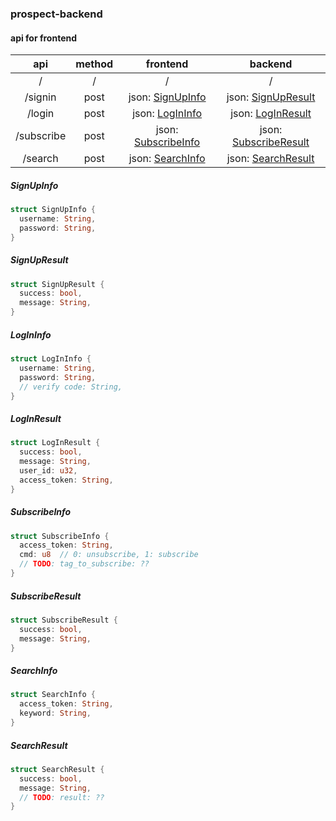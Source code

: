 ### prospect-backend

#### api for frontend

|    api     | method |               frontend                |                  backend                  |
|:----------:|:------:|:-------------------------------------:|:-----------------------------------------:|
|     /      |   /    |                   /                   |                     /                     |
|  /signin   |  post  |    json: [SignUpInfo](#SignUpInfo)    |    json: [SignUpResult](#SignUpResult)    |
|   /login   |  post  |     json: [LogInInfo](#LogInInfo)     |     json: [LogInResult](#LogInResult)     |
| /subscribe |  post  | json: [SubscribeInfo](#SubscribeInfo) | json: [SubscribeResult](#SubscribeResult) |
|  /search   |  post  |    json: [SearchInfo](#SearchInfo)    |    json: [SearchResult](#SearchResult)    |

##### SignUpInfo
```rust
struct SignUpInfo {
  username: String,
  password: String,
}
```

##### SignUpResult
```rust
struct SignUpResult {
  success: bool,
  message: String,
}
```

##### LogInInfo
```rust
struct LogInInfo {
  username: String,
  password: String,
  // verify code: String,
}
```

##### LogInResult
```rust
struct LogInResult {
  success: bool,
  message: String,
  user_id: u32,
  access_token: String,
}
```

##### SubscribeInfo
```rust
struct SubscribeInfo {
  access_token: String,
  cmd: u8  // 0: unsubscribe, 1: subscribe
  // TODO: tag_to_subscribe: ??
}
```

##### SubscribeResult
```rust
struct SubscribeResult {
  success: bool,
  message: String,
}
```

##### SearchInfo
```rust
struct SearchInfo {
  access_token: String,
  keyword: String,
}
```

##### SearchResult
```rust
struct SearchResult {
  success: bool,
  message: String,
  // TODO: result: ??
}
```
